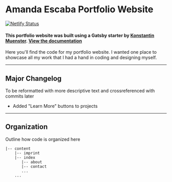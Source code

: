 # Amanda Escaba Portfolio Website

[![Netlify Status](https://api.netlify.com/api/v1/badges/f420191c-5b3e-4abf-a79f-cc1d6de9c3e5/deploy-status)](https://app.netlify.com/sites/amandaescaba/deploys)

#### This portfolio website was built using a Gatsby starter by [Konstantin Muenster](https://github.com/konstantinmuenster). [View the documentation](https://github.com/konstantinmuenster/gatsby-starter-portfolio-minimal)


Here you'll find the code for my portfolio website. I wanted one place to showcase all my work that I had a hand in coding and designing myself.

---

## Major Changelog

To be reformatted with more descriptive text and crossreferenced with commits later

- Added "Learn More" buttons to projects

---

## Organization

Outline how code is organized here

```
|-- content
    |-- imprint
    |-- index
       |-- about
       |-- contact
       ...
    ...
```